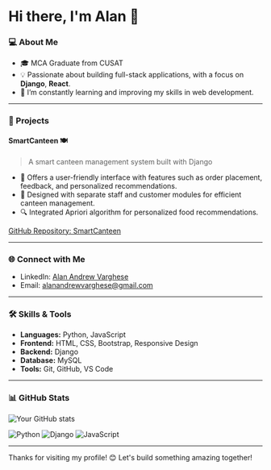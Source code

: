 # Hi there, I'm Alan 👋

### 💻 About Me

- 🎓 MCA Graduate from CUSAT
- 💡 Passionate about building full-stack applications, with a focus on **Django**, **React**.
- 🌱 I’m constantly learning and improving my skills in web development.

---

### 📂 Projects

#### SmartCanteen 🍽️ 
> A smart canteen management system built with Django  
- 📜 Offers a user-friendly interface with features such as order placement, feedback, and personalized recommendations.
- 💼 Designed with separate staff and customer modules for efficient canteen management.
- 🔍 Integrated Apriori algorithm for personalized food recommendations.

[GitHub Repository: SmartCanteen](https://github.com/alanandrewvarghese/smartcanteen)
  
---

### 🌐 Connect with Me

- LinkedIn: [Alan Andrew Varghese](https://www.linkedin.com/in/alanandrewvarghese/)
- Email: [alanandrewvarghese@gmail.com](mailto:alanandrewvarghese@gmail.com)

---

### 🛠️ Skills & Tools

- **Languages:** Python, JavaScript
- **Frontend:** HTML, CSS, Bootstrap, Responsive Design
- **Backend:** Django
- **Database:** MySQL
- **Tools:** Git, GitHub, VS Code

---

### 📊 GitHub Stats

![Your GitHub stats](https://github-readme-stats.vercel.app/api?username=alanandrewvarghese&show_icons=true&theme=radical)

![Python](https://img.shields.io/badge/Python-Intermediate-blue?logo=python&logoColor=white)
![Django](https://img.shields.io/badge/Django-Intermediate-blue?logo=django&logoColor=white)
![JavaScript](https://img.shields.io/badge/JavaScript-Beginner-yellow?logo=javascript&logoColor=white)

---

Thanks for visiting my profile! 😊 Let's build something amazing together!


<!--
**alanandrewvarghese/alanandrewvarghese** is a ✨ _special_ ✨ repository because its `README.md` (this file) appears on your GitHub profile.

Here are some ideas to get you started:

- 🔭 I’m currently working on ...
- 🌱 I’m currently learning ...
- 👯 I’m looking to collaborate on ...
- 🤔 I’m looking for help with ...
- 💬 Ask me about ...
- 📫 How to reach me: ...
- 😄 Pronouns: ...
- ⚡ Fun fact: ...
-->

